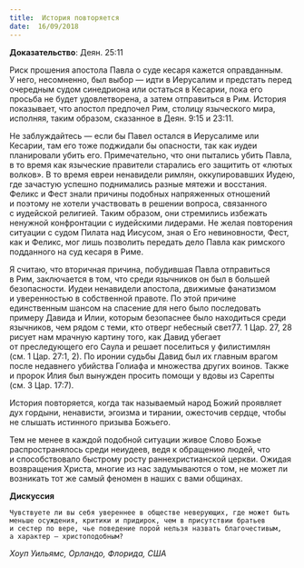 ```yaml
---
title:  История повторяется
date:  16/09/2018
---
```


**Доказательство**: Деян. 25:11

Риск прошения апостола Павла о суде кесаря кажется оправданным. У него, несомненно, был выбор — идти в Иерусалим и предстать перед очередным судом синедриона или остаться в Кесарии, пока его просьба не будет удовлетворена, а затем отправиться в Рим. История показывает, что апостол предпочел Рим, столицу языческого мира, исполняя, таким образом, сказанное в Деян. 9:15 и 23:11.

Не заблуждайтесь — если бы Павел остался в Иерусалиме или Кесарии, там его тоже поджидали бы опасности, так как иудеи планировали убить его. Примечательно, что они пытались убить Павла, в то время как языческие правители старались его защитить от «лютых волков». В то время евреи ненавидели римлян, оккупировавших Иудею, где зачастую успешно поднимались разные мятежи и восстания. Феликс и Фест знали причины подобных напряженных отношений и поэтому не хотели участвовать в решении вопроса, связанного с иудейской религией. Таким образом, они стремились избежать ненужной конфронтации с иудейскими лидерами. Не желая повторения ситуации с судом Пилата над Иисусом, зная о Его невиновности, Фест, как и Феликс, мог лишь позволить передать дело Павла как римского подданного на суд кесаря в Риме.

Я считаю, что вторичная причина, побудившая Павла отправиться в Рим, заключается в том, что среди язычников он был в большей безопасности. Иудеи ненавидели апостола, движимые фанатизмом и уверенностью в собственной правоте. По этой причине единственным шансом на спасение для него было последовать примеру Давида и Илии, которым безопаснее было находиться среди язычников, чем рядом с теми, кто отверг небесный свет77. 1 Цар. 27, 28 рисует нам мрачную картину того, как Давид убегает от преследующего его Саула и решает поселиться у филистимлян (см. 1 Цар. 27:1, 2). По иронии судьбы Давид был их главным врагом после недавнего убийства Голиафа и множества других воинов. Также и пророк Илия был вынужден просить помощи у вдовы из Сарепты (см. 3 Цар. 17:7).

История повторяется, когда так называемый народ Божий проявляет дух гордыни, ненависти, эгоизма и тирании, ожесточив сердце, чтобы не слышать истинного призыва Божьего.

Тем не менее в каждой подобной ситуации живое Слово Божье распространялось среди неиудеев, ведя к обращению людей, что и способствовало быстрому росту раннехристианской церкви. Ожидая возвращения Христа, многие из нас задумываются о том, не может ли возникать тот же самый феномен в наших с вами общинах.

**Дискуссия**

`Чувствуете ли вы себя увереннее в обществе неверующих, где может быть меньше осуждения, критики и придирок, чем в присутствии братьев и сестер по вере, чье поведение порой нельзя назвать благочестивым, а характер — христоподобным?`

_Хоуп Уильямс, Орландо, Флорида, США_